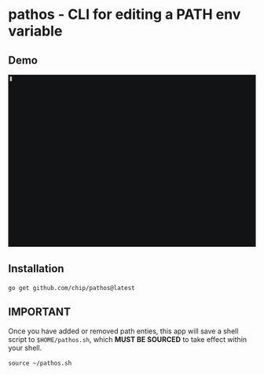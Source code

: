 # pathos - CLI for editing a PATH env variable

## Demo

![pathos DEMO](assets/demo.gif "pathos DEMO")

## Installation
    go get github.com/chip/pathos@latest

## IMPORTANT

Once you have added or removed path enties, this app will save a shell script
to `$HOME/pathos.sh`, which **MUST BE SOURCED** to take effect within your
shell.

    source ~/pathos.sh
